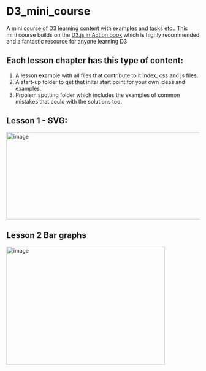 # D3_mini_course

A mini course of D3 learning content with examples and tasks etc.. This mini course builds on the [D3.js in Action book](https://www.amazon.co.uk/D3-js-Action-Anne-Marie-Dufour/dp/1633439178) which is highly recommended and a fantastic resource for anyone learning D3


## Each lesson chapter has this type of content:
1. A lesson example with all files that contribute to it index, css and js files.
2. A start-up folder to get that inital start point for your own ideas and examples. 
3. Problem spotting folder which includes the examples of common mistakes that could with the solutions too. 

## Lesson 1 - SVG:


<img width="678" height="227" alt="image" src="https://github.com/user-attachments/assets/c1b2cee8-7ccc-438a-a058-6aa42516c7f8" />


## Lesson 2 Bar graphs 

<img width="413" height="309" alt="image" src="https://github.com/user-attachments/assets/8a72e4e6-5983-4908-a2e5-17611847a78c" />
